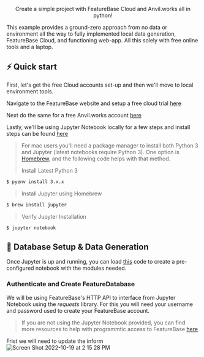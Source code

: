 </h1>
<p align="center">Create a simple project with FeatureBase Cloud and Anvil.works all in python! </p>

This example provides a ground-zero approach from no data or environment all the way to fully implemented local data generation, FeatureBase Cloud, and functioning web-app. All this solely with free online tools and a laptop. 

## ⚡️ Quick start

First, let's get the free Cloud accounts set-up and then we'll move to local environment tools. 

Navigate to the FeatureBase website and setup a free cloud trial [here](https://cloud.featurebase.com/signup)

Next do the same for a free Anvil.works account [here](https://anvil.works/)

Lastly, we'll be using Jupyter Notebook locally for a few steps and install steps can be found [here](https://jupyter.org/install)

  >For mac users you'll need a package manager to install both Python 3 and Jupyter (latest notebooks require Python 3). One option is [Homebrew](https://brew.sh/), and the following code helps with that method.
  > 
  > Install Latest Python 3
```bash
$ pyenv install 3.x.x
```
 > Install Jupyter using Homebrew 
 ```bash
$ brew install jupyter
```
 >Verify Jupyter Installation 
  ```bash
$ jupyter notebook
```
## 🚧  Database Setup & Data Generation

Once Jupyter is up and running, you can load [this](https://github.com/FeatureBaseDB/featurebase-examples/blob/main/simple-cloud-webapp/data-generation/jupyternotebook-example) code to create a pre-configured notebook with the modules needed. 


### Authenticate and Create FeatureDatabase

We will be using FeatureBase's HTTP API to interface from Jupyter Notebook using the *requests* library. For this you will need your username and password used to create your FeatureBase account. 

> If you are not using the Jupyter Notebook provided, you can find more resources to help with programmtic access to FeatureBase [here](https://docs.featurebase.com/setting-up-featurebase/cloud/programmaticaccess) 

Frist we will need to update the inform
![Screen Shot 2022-10-19 at 2 15 28 PM](https://user-images.githubusercontent.com/75812579/196783421-602c482b-c57a-43b0-8e26-ef8505247e52.png)




